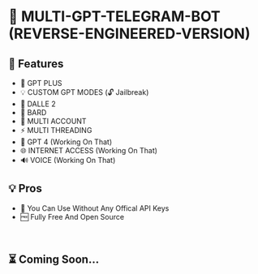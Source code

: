 # 📡 MULTI-GPT-TELEGRAM-BOT (REVERSE-ENGINEERED-VERSION)

##  🚀 Features

-  🤖 GPT PLUS
-  💡 CUSTOM GPT MODES (🔓 Jailbreak)
-  🎨 DALLE 2 
-  🌟 BARD
-  🍪 MULTI ACCOUNT
-  ⚡️ MULTI THREADING
-  🤖 GPT 4 (Working On That)
-  🌐 INTERNET ACCESS (Working On That)
-  🔊 VOICE (Working On That)


## 💡 Pros

- 🍕 You Can Use Without Any Offical API Keys
- 🆓 Fully Free And Open Source


<br>
 
## ⏳ Coming Soon...
